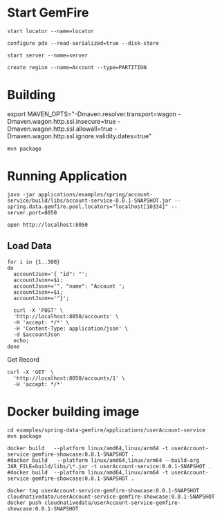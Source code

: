 # Start GemFire

```shell
start locator --name=locator
```

```shell
configure pdx --read-serialized=true --disk-store
```

```shell
start server --name=server
```

```shell
create region --name=Account --type=PARTITION
```


# Building

export MAVEN_OPTS="-Dmaven.resolver.transport=wagon -Dmaven.wagon.http.ssl.insecure=true -Dmaven.wagon.http.ssl.allowall=true -Dmaven.wagon.http.ssl.ignore.validity.dates=true"


```shell
mvn package
```

# Running Application


```shell
java -jar applications/examples/spring/account-service/build/libs/account-service-0.0.1-SNAPSHOT.jar --spring.data.gemfire.pool.locators="localhost[10334]" --server.port=8050
```

```shell
open http://localhost:8050
```


## Load Data

```shell
for i in {1..300}
do
  accountJson='{ "id": "';
  accountJson+=$i;
  accountJson+='", "name": "Account ';
  accountJson+=$i;
  accountJson+='"}';

  curl -X 'POST' \
  'http://localhost:8050/accounts' \
  -H 'accept: */*' \
  -H 'Content-Type: application/json' \
  -d $accountJson
  echo;  
done
```

Get Record

```shell
curl -X 'GET' \
  'http://localhost:8050/accounts/1' \
  -H 'accept: */*'
```

# Docker building image

```shell
cd examples/spring-data-gemfire/applications/userAccount-service
mvn package

docker build   --platform linux/amd64,linux/arm64 -t userAccount-service-gemfire-showcase:0.0.1-SNAPSHOT .
#docker build   --platform linux/amd64,linux/arm64 --build-arg JAR_FILE=build/libs/\*.jar -t userAccount-service:0.0.1-SNAPSHOT .
#docker build  --platform linux/amd64,linux/arm64 -t userAccount-service-gemfire-showcase:0.0.1-SNAPSHOT .

```

```shell
docker tag userAccount-service-gemfire-showcase:0.0.1-SNAPSHOT cloudnativedata/userAccount-service-gemfire-showcase:0.0.1-SNAPSHOT
docker push cloudnativedata/userAccount-service-gemfire-showcase:0.0.1-SNAPSHOT
```
